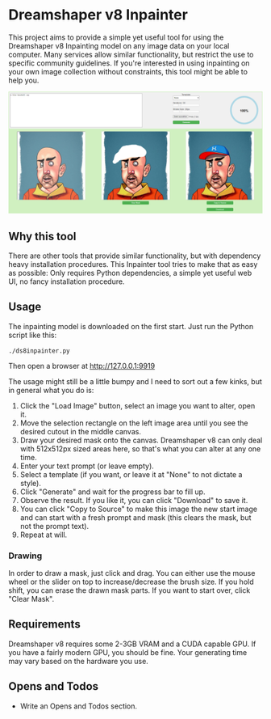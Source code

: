 # Dreamshaper v8 Inpainter

This project aims to provide a simple yet useful tool for using the Dreamshaper v8 Inpainting model on any image data on your local computer. Many services allow similar functionality, but restrict the use to specific community guidelines. If you're interested in using inpainting on your own image collection without constraints, this tool might be able to help you.

![A man with a blue baseball cap!](media/man_with_cap.png "Man with blue baseball cap")


## Why this tool

There are other tools that provide similar functionality, but with dependency heavy installation procedures. This Inpainter tool tries to make that as easy as possible: Only requires Python dependencies, a simple yet useful web UI, no fancy installation procedure.


## Usage

The inpainting model is downloaded on the first start. Just run the Python script like this:

    ./ds8inpainter.py

Then open a browser at http://127.0.0.1:9919

The usage might still be a little bumpy and I need to sort out a few kinks, but in general what you do is:

1. Click the "Load Image" button, select an image you want to alter, open it.
2. Move the selection rectangle on the left image area until you see the desired cutout in the middle canvas.
3. Draw your desired mask onto the canvas. Dreamshaper v8 can only deal with 512x512px sized areas here, so that's what you can alter at any one time.
4. Enter your text prompt (or leave empty).
5. Select a template (if you want, or leave it at "None" to not dictate a style).
6. Click "Generate" and wait for the progress bar to fill up.
7. Observe the result. If you like it, you can click "Download" to save it.
8. You can click "Copy to Source" to make this image the new start image and can start with a fresh prompt and mask (this clears the mask, but not the prompt text).
9. Repeat at will.


### Drawing

In order to draw a mask, just click and drag. You can either use the mouse wheel or the slider on top to increase/decrease the brush size. If you hold shift, you can erase the drawn mask parts. If you want to start over, click "Clear Mask".


## Requirements

Dreamshaper v8 requires some 2-3GB VRAM and a CUDA capable GPU. If you have a fairly modern GPU, you should be fine. Your generating time may vary based on the hardware you use.


## Opens and Todos

* Write an Opens and Todos section.